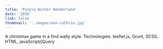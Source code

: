 ```yaml
---
title: 'Purple Winter Wonderland'
date: '2016'
link: false
thumbnail: '..images/ann-cathrin.jpg'
---
```


A christmas game in a find wally style.
Technologies: leaflet.js, Grunt, SCSS, HTML, javaScript/jQuery
